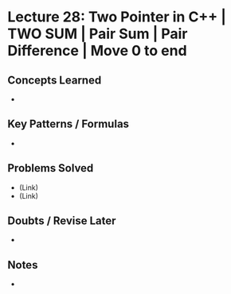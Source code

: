 # Lecture 28: Two Pointer in C++ | TWO SUM | Pair Sum | Pair Difference | Move 0 to end

## Concepts Learned
-

## Key Patterns / Formulas
-

## Problems Solved
- (Link) 
- (Link) 

## Doubts / Revise Later
-

## Notes
-
